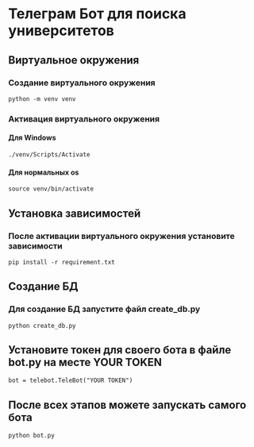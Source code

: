 # Телеграм Бот для поиска университетов
## Виртуальное окружения
### Создание виртуального окружения
```
python -m venv venv
```
### Активация виртуального окружения
#### Для Windows
```
./venv/Scripts/Activate
```
#### Для нормальных os 
```
source venv/bin/activate
```

## Установка зависимостей
### После активации виртуального окружения установите зависимости
```
pip install -r requirement.txt
```

## Создание БД
### Для создание БД запустите файл create_db.py
```
python create_db.py
```

## Установите токен для своего бота в файле bot.py на месте YOUR TOKEN
```
bot = telebot.TeleBot("YOUR TOKEN")
```

## После всех этапов можете запускать самого бота
```
python bot.py
```
